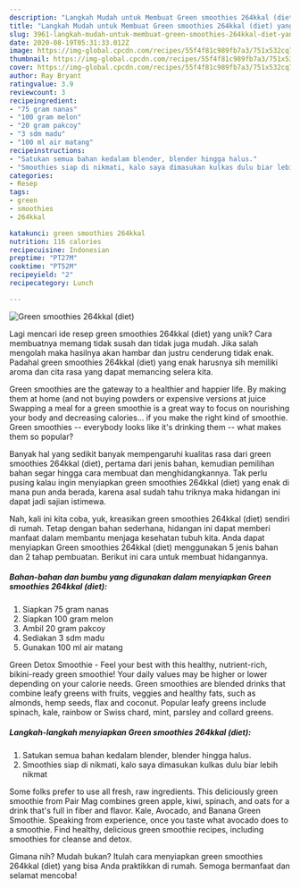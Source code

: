 ```yaml
---
description: "Langkah Mudah untuk Membuat Green smoothies 264kkal (diet) yang Enak"
title: "Langkah Mudah untuk Membuat Green smoothies 264kkal (diet) yang Enak"
slug: 3961-langkah-mudah-untuk-membuat-green-smoothies-264kkal-diet-yang-enak
date: 2020-08-19T05:31:33.012Z
image: https://img-global.cpcdn.com/recipes/55f4f81c989fb7a3/751x532cq70/green-smoothies-264kkal-diet-foto-resep-utama.jpg
thumbnail: https://img-global.cpcdn.com/recipes/55f4f81c989fb7a3/751x532cq70/green-smoothies-264kkal-diet-foto-resep-utama.jpg
cover: https://img-global.cpcdn.com/recipes/55f4f81c989fb7a3/751x532cq70/green-smoothies-264kkal-diet-foto-resep-utama.jpg
author: Ray Bryant
ratingvalue: 3.9
reviewcount: 3
recipeingredient:
- "75 gram nanas"
- "100 gram melon"
- "20 gram pakcoy"
- "3 sdm madu"
- "100 ml air matang"
recipeinstructions:
- "Satukan semua bahan kedalam blender, blender hingga halus."
- "Smoothies siap di nikmati, kalo saya dimasukan kulkas dulu biar lebih nikmat"
categories:
- Resep
tags:
- green
- smoothies
- 264kkal

katakunci: green smoothies 264kkal 
nutrition: 116 calories
recipecuisine: Indonesian
preptime: "PT27M"
cooktime: "PT52M"
recipeyield: "2"
recipecategory: Lunch

---
```



![Green smoothies 264kkal (diet)](https://img-global.cpcdn.com/recipes/55f4f81c989fb7a3/751x532cq70/green-smoothies-264kkal-diet-foto-resep-utama.jpg)

Lagi mencari ide resep green smoothies 264kkal (diet) yang unik? Cara membuatnya memang tidak susah dan tidak juga mudah. Jika salah mengolah maka hasilnya akan hambar dan justru cenderung tidak enak. Padahal green smoothies 264kkal (diet) yang enak harusnya sih memiliki aroma dan cita rasa yang dapat memancing selera kita.

Green smoothies are the gateway to a healthier and happier life. By making them at home (and not buying powders or expensive versions at juice Swapping a meal for a green smoothie is a great way to focus on nourishing your body and decreasing calories… if you make the right kind of smoothie. Green smoothies -- everybody looks like it&#39;s drinking them -- what makes them so popular?

Banyak hal yang sedikit banyak mempengaruhi kualitas rasa dari green smoothies 264kkal (diet), pertama dari jenis bahan, kemudian pemilihan bahan segar hingga cara membuat dan menghidangkannya. Tak perlu pusing kalau ingin menyiapkan green smoothies 264kkal (diet) yang enak di mana pun anda berada, karena asal sudah tahu triknya maka hidangan ini dapat jadi sajian istimewa.


Nah, kali ini kita coba, yuk, kreasikan green smoothies 264kkal (diet) sendiri di rumah. Tetap dengan bahan sederhana, hidangan ini dapat memberi manfaat dalam membantu menjaga kesehatan tubuh kita. Anda dapat menyiapkan Green smoothies 264kkal (diet) menggunakan 5 jenis bahan dan 2 tahap pembuatan. Berikut ini cara untuk membuat hidangannya.

<!--inarticleads1-->

##### Bahan-bahan dan bumbu yang digunakan dalam menyiapkan Green smoothies 264kkal (diet):

1. Siapkan 75 gram nanas
1. Siapkan 100 gram melon
1. Ambil 20 gram pakcoy
1. Sediakan 3 sdm madu
1. Gunakan 100 ml air matang


Green Detox Smoothie - Feel your best with this healthy, nutrient-rich, bikini-ready green smoothie! Your daily values may be higher or lower depending on your calorie needs. Green smoothies are blended drinks that combine leafy greens with fruits, veggies and healthy fats, such as almonds, hemp seeds, flax and coconut. Popular leafy greens include spinach, kale, rainbow or Swiss chard, mint, parsley and collard greens. 

<!--inarticleads2-->

##### Langkah-langkah menyiapkan Green smoothies 264kkal (diet):

1. Satukan semua bahan kedalam blender, blender hingga halus.
1. Smoothies siap di nikmati, kalo saya dimasukan kulkas dulu biar lebih nikmat


Some folks prefer to use all fresh, raw ingredients. This deliciously green smoothie from Pair Mag combines green apple, kiwi, spinach, and oats for a drink that&#39;s full in fiber and flavor. Kale, Avocado, and Banana Green Smoothie. Speaking from experience, once you taste what avocado does to a smoothie. Find healthy, delicious green smoothie recipes, including smoothies for cleanse and detox. 

Gimana nih? Mudah bukan? Itulah cara menyiapkan green smoothies 264kkal (diet) yang bisa Anda praktikkan di rumah. Semoga bermanfaat dan selamat mencoba!

